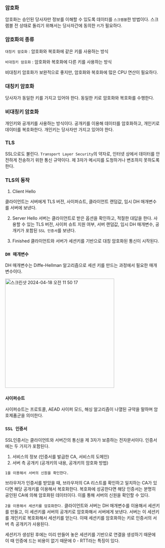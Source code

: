 ### 암호화

암호화는 승인된 당사자만 정보를 이해할 수 있도록 데이터를 `스크램블`한 방법이다. 스크램블 전 상태로 돌리기 위해서는 당사자간에 동의한 `키`가 필요하다.

### 암호화의 종류

`대칭키 암호화` : 암호화와 복호화에 같은 키를 사용하는 방식

`비대칭키 암호화` : 암호화와 복호화에 다른 키를 사용하는 방식

비대칭키 암호화가 보완적으로 좋지만, 암호화와 복호화에 많은 CPU 연산이 필요하다.

### 대칭키 암호화

당사자가 동일한 키를 가지고 있어야 한다. 동일한 키로 암호화와 복호화를 수행한다.

### 비대칭키 암호화

개인키와 공개키를 사용하는 방식이다. 공개키를 이용해 데이터를 암호화하고, 개인키로 데이터를 복호화한다. 개인키는 당사자만 가지고 있어야 한다.

### TLS

SSL으로도 불린다. `Transport Layer Security`의 약자로, 인터넷 상에서 데이터를 안전하게 전송하기 위한 통신 규약이다. 제 3자가 메시지를 도청하거나 변조하지 못하도록 한다.

### TLS의 동작

1. Client Hello

클라이언트는 서버에게 TLS 버전, 사이퍼슈트, 클라이언트 랜덤값, 임시 DH 매개변수를 서버에 보낸다.

2. Server Hello
   서버는 클라이언트로 받은 옵션을 확인하고, 적절한 대답을 한다.
   사용할 수 있는 TLS 버전, 사이퍼 슈트 지원 여부, 서버 랜덤값, 임시 DH 매개변수, 공개키가 포함된 `SSL 인증서`를 보낸다.

3. Finished
   클라이언트와 서버가 세션키를 기반으로 대칭 암호화된 통신이 시작된다.

### `DH 매개변수`

DH 매개변수는 Diffe-Hellman 알고리즘으로 세션 키를 만드는 과정에서 필요한 매개변수이다.

<img width="355" alt="스크린샷 2024-04-18 오전 11 50 17" src="https://gist.github.com/assets/78193416/95e0222f-cdb9-486f-b87e-59a6f28bd775">

### `사이퍼슈트`

사이퍼슈트는 프로토콜, AEAD 사이퍼 모드, 해싱 알고리즘이 나열된 규약을 말하며 암호제품군을 의미한다.

### `SSL 인증서`

SSL인증서는 클라이언트와 서버간의 통신을 제 3자가 보증하는 전자문서이다. 인증서에는 두 가지가 포함된다.

1. 서비스의 정보 (인증서를 발급한 CA, 서비스의 도메인)
2. 서버 측 공개키 (공개키의 내용, 공개키의 암호화 방법)

`1을 이용해서 서버의 신원을 확인한다.`

브라우저가 인증서를 받았을 때, 브라우저의 CA 리스트를 확인하고 일치하는 CA가 있다면 해당 공개키를 이용해서 복호화한다. 복호화에 성공한다면 해당 인증서는 분명히 공인된 CA에 의해 암호화된 데이터이다. 이를 통해 서버의 신원을 확인할 수 있다.

`2을 이용해서 세션키를 암호화한다.`
클라이언트와 서버는 DH 매개변수를 이용해서 세션키를 만들고, 이 세션키를 서버의 공개키로 암호화해서 서버에게 보낸다. 서버는 이 세션키를 개인키로 복호화해서 세션키를 얻는다. 이때 세션키를 암호화하는 키로 인증서의 서버 측 공개키가 사용된다.

세션키가 생성된 후에는 미리 만들어 놓은 세션키를 기반으로 연결을 생성하기 때문에 이 때 인증에 드는 비용이 없기 때문에 0 - RTT라는 특징이 있다.
